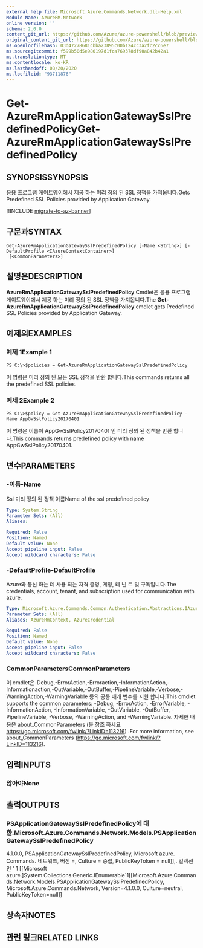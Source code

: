 ```yaml
---
external help file: Microsoft.Azure.Commands.Network.dll-Help.xml
Module Name: AzureRM.Network
online version: ''
schema: 2.0.0
content_git_url: https://github.com/Azure/azure-powershell/blob/preview/src/ResourceManager/Network/Commands.Network/help/Get-AzureRmApplicationGatewaySslPredefinedPolicy.md
original_content_git_url: https://github.com/Azure/azure-powershell/blob/preview/src/ResourceManager/Network/Commands.Network/help/Get-AzureRmApplicationGatewaySslPredefinedPolicy.md
ms.openlocfilehash: 03d47278681cbba23895c00b124cc3a2fc2cc6e7
ms.sourcegitcommit: f599b50d5e980197d1fca769378df90a842b42a1
ms.translationtype: MT
ms.contentlocale: ko-KR
ms.lasthandoff: 08/20/2020
ms.locfileid: "93711876"
---
```

# <span data-ttu-id="2697a-101">Get-AzureRmApplicationGatewaySslPredefinedPolicy</span><span class="sxs-lookup"><span data-stu-id="2697a-101">Get-AzureRmApplicationGatewaySslPredefinedPolicy</span></span>

## <span data-ttu-id="2697a-102">SYNOPSIS</span><span class="sxs-lookup"><span data-stu-id="2697a-102">SYNOPSIS</span></span>
<span data-ttu-id="2697a-103">응용 프로그램 게이트웨이에서 제공 하는 미리 정의 된 SSL 정책을 가져옵니다.</span><span class="sxs-lookup"><span data-stu-id="2697a-103">Gets Predefined SSL Policies provided by Application Gateway.</span></span>

[!INCLUDE [migrate-to-az-banner](../../includes/migrate-to-az-banner.md)]

## <span data-ttu-id="2697a-104">구문과</span><span class="sxs-lookup"><span data-stu-id="2697a-104">SYNTAX</span></span>

```
Get-AzureRmApplicationGatewaySslPredefinedPolicy [-Name <String>] [-DefaultProfile <IAzureContextContainer>]
 [<CommonParameters>]
```

## <span data-ttu-id="2697a-105">설명은</span><span class="sxs-lookup"><span data-stu-id="2697a-105">DESCRIPTION</span></span>
<span data-ttu-id="2697a-106">**AzureRmApplicationGatewaySslPredefinedPolicy** Cmdlet은 응용 프로그램 게이트웨이에서 제공 하는 미리 정의 된 SSL 정책을 가져옵니다.</span><span class="sxs-lookup"><span data-stu-id="2697a-106">The **Get-AzureRmApplicationGatewaySslPredefinedPolicy** cmdlet gets Predefined SSL Policies provided by Application Gateway.</span></span>

## <span data-ttu-id="2697a-107">예제의</span><span class="sxs-lookup"><span data-stu-id="2697a-107">EXAMPLES</span></span>

### <span data-ttu-id="2697a-108">예제 1</span><span class="sxs-lookup"><span data-stu-id="2697a-108">Example 1</span></span>
```
PS C:\>$policies = Get-AzureRmApplicationGatewaySslPredefinedPolicy
```

<span data-ttu-id="2697a-109">이 명령은 미리 정의 된 모든 SSL 정책을 반환 합니다.</span><span class="sxs-lookup"><span data-stu-id="2697a-109">This commands returns all the predefined SSL policies.</span></span>

### <span data-ttu-id="2697a-110">예제 2</span><span class="sxs-lookup"><span data-stu-id="2697a-110">Example 2</span></span>
```
PS C:\>$policy = Get-AzureRmApplicationGatewaySslPredefinedPolicy -Name AppGwSslPolicy20170401
```

<span data-ttu-id="2697a-111">이 명령은 이름이 AppGwSslPolicy20170401 인 미리 정의 된 정책을 반환 합니다.</span><span class="sxs-lookup"><span data-stu-id="2697a-111">This commands returns predefined policy with name AppGwSslPolicy20170401.</span></span>

## <span data-ttu-id="2697a-112">변수</span><span class="sxs-lookup"><span data-stu-id="2697a-112">PARAMETERS</span></span>

### <span data-ttu-id="2697a-113">-이름</span><span class="sxs-lookup"><span data-stu-id="2697a-113">-Name</span></span>
<span data-ttu-id="2697a-114">Ssl 미리 정의 된 정책 이름</span><span class="sxs-lookup"><span data-stu-id="2697a-114">Name of the ssl predefined policy</span></span>

```yaml
Type: System.String
Parameter Sets: (All)
Aliases: 

Required: False
Position: Named
Default value: None
Accept pipeline input: False
Accept wildcard characters: False
```

### <span data-ttu-id="2697a-115">-DefaultProfile</span><span class="sxs-lookup"><span data-stu-id="2697a-115">-DefaultProfile</span></span>
<span data-ttu-id="2697a-116">Azure와 통신 하는 데 사용 되는 자격 증명, 계정, 테 넌 트 및 구독입니다.</span><span class="sxs-lookup"><span data-stu-id="2697a-116">The credentials, account, tenant, and subscription used for communication with azure.</span></span>

```yaml
Type: Microsoft.Azure.Commands.Common.Authentication.Abstractions.IAzureContextContainer
Parameter Sets: (All)
Aliases: AzureRmContext, AzureCredential

Required: False
Position: Named
Default value: None
Accept pipeline input: False
Accept wildcard characters: False
```

### <span data-ttu-id="2697a-117">CommonParameters</span><span class="sxs-lookup"><span data-stu-id="2697a-117">CommonParameters</span></span>
<span data-ttu-id="2697a-118">이 cmdlet은-Debug,-ErrorAction,-Erroraction,-InformationAction,-Informationaction,-OutVariable,-OutBuffer,-PipelineVariable,-Verbose,-WarningAction,-WarningVariable 등의 공통 매개 변수를 지원 합니다.</span><span class="sxs-lookup"><span data-stu-id="2697a-118">This cmdlet supports the common parameters: -Debug, -ErrorAction, -ErrorVariable, -InformationAction, -InformationVariable, -OutVariable, -OutBuffer, -PipelineVariable, -Verbose, -WarningAction, and -WarningVariable.</span></span> <span data-ttu-id="2697a-119">자세한 내용은 about_CommonParameters (을 참조 하세요 https://go.microsoft.com/fwlink/?LinkID=113216) .</span><span class="sxs-lookup"><span data-stu-id="2697a-119">For more information, see about_CommonParameters (https://go.microsoft.com/fwlink/?LinkID=113216).</span></span>

## <span data-ttu-id="2697a-120">입력</span><span class="sxs-lookup"><span data-stu-id="2697a-120">INPUTS</span></span>

### <span data-ttu-id="2697a-121">않아야</span><span class="sxs-lookup"><span data-stu-id="2697a-121">None</span></span>

## <span data-ttu-id="2697a-122">출력</span><span class="sxs-lookup"><span data-stu-id="2697a-122">OUTPUTS</span></span>

### <span data-ttu-id="2697a-123">PSApplicationGatewaySslPredefinedPolicy에 대 한.</span><span class="sxs-lookup"><span data-stu-id="2697a-123">Microsoft.Azure.Commands.Network.Models.PSApplicationGatewaySslPredefinedPolicy</span></span>
<span data-ttu-id="2697a-124">4.1.0.0, PSApplicationGatewaySslPredefinedPolicy, Microsoft azure. Commands. 네트워크, 버전 =, Culture = 중립, PublicKeyToken = null]],. 컬렉션인 ' 1 [[Microsoft azure.]</span><span class="sxs-lookup"><span data-stu-id="2697a-124">System.Collections.Generic.IEnumerable\`1[[Microsoft.Azure.Commands.Network.Models.PSApplicationGatewaySslPredefinedPolicy, Microsoft.Azure.Commands.Network, Version=4.1.0.0, Culture=neutral, PublicKeyToken=null]]</span></span>

## <span data-ttu-id="2697a-125">상속자</span><span class="sxs-lookup"><span data-stu-id="2697a-125">NOTES</span></span>

## <span data-ttu-id="2697a-126">관련 링크</span><span class="sxs-lookup"><span data-stu-id="2697a-126">RELATED LINKS</span></span>

